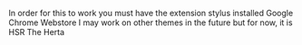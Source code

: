 In order for this to work you must have the extension stylus installed
Google Chrome Webstore
I may work on other themes in the future but for now, it is HSR The Herta
